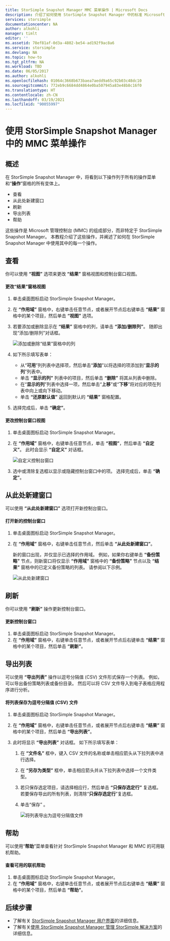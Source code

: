```yaml
---
title: StorSimple Snapshot Manager MMC 菜单操作 | Microsoft Docs
description: 介绍了如何使用 StorSimple Snapshot Manager 中的标准 Microsoft 管理控制台 (MMC) 菜单操作。
services: storsimple
documentationcenter: NA
author: alkohli
manager: timlt
editor: ''
ms.assetid: 78ef81af-0d3a-4802-be54-ad192f9ac8a6
ms.service: storsimple
ms.devlang: NA
ms.topic: how-to
ms.tgt_pltfrm: NA
ms.workload: TBD
ms.date: 06/05/2017
ms.author: alkohli
ms.openlocfilehash: 01064c3668b673baea7aedd9a65c92b03c48dc10
ms.sourcegitcommit: 772eb9c6684dd4864e0ba507945a83e48b8c16f0
ms.translationtype: HT
ms.contentlocale: zh-CN
ms.lasthandoff: 03/19/2021
ms.locfileid: "90055997"
---
```

# <a name="use-the-mmc-menu-actions-in-storsimple-snapshot-manager"></a>使用 StorSimple Snapshot Manager 中的 MMC 菜单操作

## <a name="overview"></a>概述
在 StorSimple Snapshot Manager 中，将看到以下操作列于所有的操作菜单和“**操作**”窗格的所有变体上。

* 查看
* 从此处新建窗口 
* 刷新 
* 导出列表 
* 帮助 

这些操作是 Microsoft 管理控制台 (MMC) 的组成部分，而非特定于 StorSimple Snapshot Manager。 本教程介绍了这些操作，并阐述了如何在 StorSimple Snapshot Manager 中使用其中的每一个操作。

## <a name="view"></a>查看
你可以使用 **“视图”** 选项来更改 **“结果”** 窗格视图和控制台窗口视图。 

#### <a name="to-change-the-results-pane-view"></a>更改“结果”窗格视图
1. 单击桌面图标启动 StorSimple Snapshot Manager。
2. 在 **“作用域”** 窗格中，右键单击任意节点，或者展开节点后右键单击 **“结果”** 窗格中的某个项目，然后单击 **“视图”** 选项。 
3. 若要添加或删除显示在 **“结果”** 窗格中的列，请单击 **“添加/删除列”**。 随即出现“添加/删除列”对话框。
   
    ![添加或删除“结果”窗格中的列](./media/storsimple-snapshot-manager-mmc-menu/HCS_SSM_Add_remove_columns.png) 
4. 如下所示填写表单：
   
   * 从“**可用**”列列表中选择项，然后单击“**添加**”以将选择的项添加到“**显示的列**”列表中。 
   * 单击 **“显示的列”** 列表中的项目，然后单击 **“删除”** 将其从列表中删除。 
   * 在“**显示的列**”列表中选择一项，然后单击“**上移**”或“**下移**”将对应的项在列表中向上或向下移动。 
   * 单击 **“还原默认值”** 返回到默认的 **“结果”** 窗格配置。 
5. 选择完成后，单击 **“确定”**。 

#### <a name="to-change-the-console-window-view"></a>更改控制台窗口视图
1. 单击桌面图标启动 StorSimple Snapshot Manager。
2. 在 **“作用域”** 窗格中，右键单击任意节点，单击 **“视图”**，然后单击 **“自定义”**。 此时会显示 **“自定义”** 对话框。
   
    ![自定义控制台窗口](./media/storsimple-snapshot-manager-mmc-menu/HCS_SSM_Customize.png) 
3. 选中或清除复选框以显示或隐藏控制台窗口中的项。 选择完成后，单击 **“确定”**。

## <a name="new-window-from-here"></a>从此处新建窗口
可以使用 **“从此处新建窗口”** 选项打开新控制台窗口。

#### <a name="to-open-a-new-console-window"></a>打开新的控制台窗口
1. 单击桌面图标启动 StorSimple Snapshot Manager。
2. 在 **“作用域”** 窗格中，右键单击任意节点，然后单击 **“从此处新建窗口”**。 
   
    新的窗口出现，并仅显示已选择的作用域。 例如，如果你右键单击 **“备份策略”** 节点，则新窗口将仅显示 **“作用域”** 窗格中的 **“备份策略”** 节点以及 **“结果”** 窗格中的已定义备份策略的列表。 请参阅以下示例。
   
    ![从此处新建窗口](./media/storsimple-snapshot-manager-mmc-menu/HCS_SSM_NewWindow.png) 

## <a name="refresh"></a>刷新
你可以使用 **“刷新”** 操作更新控制台窗口。

#### <a name="to-update-the-console-window"></a>更新控制台窗口
1. 单击桌面图标启动 StorSimple Snapshot Manager。
2. 在 **“作用域”** 窗格中，右键单击任意节点，或者展开节点后右键单击 **“结果”** 窗格中的某个项目，然后单击 **“刷新”**。 

## <a name="export-list"></a>导出列表
可以使用 **“导出列表”** 操作以逗号分隔值 (CSV) 文件形式保存一个列表。 例如，可以导出备份策略列表或备份目录。 然后可以将 CSV 文件导入到电子表格应用程序进行分析。

#### <a name="to-save-a-list-in-a-comma-separated-value-csv-file"></a>将列表保存为逗号分隔值 (CSV) 文件
1. 单击桌面图标启动 StorSimple Snapshot Manager。 
2. 在 **“作用域”** 窗格中，右键单击任意节点，或者展开节点后右键单击 **“结果”** 窗格中的某个项目，然后单击 **“导出列表”**。 
3. 此时将显示 **“导出列表”** 对话框。 如下所示填写表单： 
   
   1. 在 **“文件名”** 框中，键入 CSV 文件的名称或单击相应箭头从下拉列表中进行选择。
   2. 在 **“另存为类型”** 框中，单击相应箭头并从下拉列表中选择一个文件类型。
   3. 若只保存选定项目，请选择相应行，然后单击 **“只保存选定行”** 复选框。 若要保存导出的所有列表，则清除“**只保存选定行**”复选框。
   4. 单击“保存”  。
      
      ![将列表导出为逗号分隔值文件](./media/storsimple-snapshot-manager-mmc-menu/HCS_SSM_Export_List.png) 

## <a name="help"></a>帮助
可以使用“**帮助**”菜单查看针对 StorSimple Snapshot Manager 和 MMC 的可用联机帮助。

#### <a name="to-view-available-online-help"></a>查看可用的联机帮助
1. 单击桌面图标启动 StorSimple Snapshot Manager。
2. 在 **“作用域”** 窗格中，右键单击任意节点，或者展开节点后右键单击 **“结果”** 窗格中的某个项目，然后单击 **“帮助”**。 

## <a name="next-steps"></a>后续步骤
* 了解有关 [StorSimple Snapshot Manager 用户界面](storsimple-use-snapshot-manager.md)的详细信息。
* 了解有关[使用 StorSimple Snapshot Manager 管理 StorSimple 解决方案](storsimple-snapshot-manager-admin.md)的详细信息。

